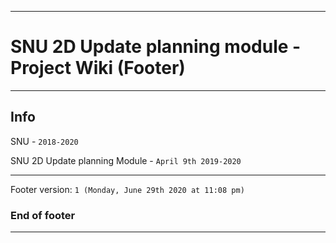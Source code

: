 
***

# SNU 2D Update planning module - Project Wiki (Footer)

***

## Info

SNU - `2018-2020`

SNU 2D Update planning Module - `April 9th 2019-2020`

***

Footer version: `1 (Monday, June 29th 2020 at 11:08 pm)`

### End of footer

***
